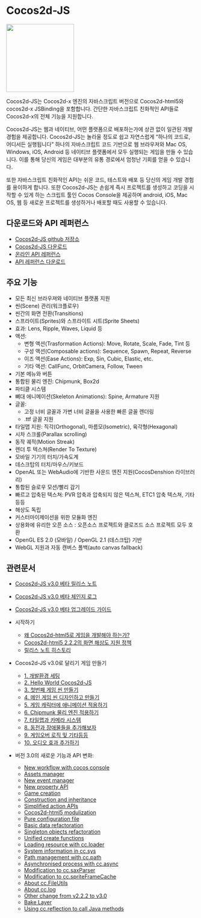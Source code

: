 # Cocos2d-JS

<img src="http://www.cocos2d-x.org/attachments/download/1508" height=180> 

Cocos2d-JS는 Cocos2d-x 엔진의 자바스크립트 버전으로 Cocos2d-html5와 cocos2d-x JSBinding을 포함합니다. 간단한 자바스크립트 친화적인 API들로 Cocos2d-x의 전체 기능을 지원합니다.

Cocos2d-JS는 웹과 네이티브, 어떤 플랫폼으로 배포하는가에 상관 없이 일관된 개발 경험을 제공합니다. Cocos2d-JS는 놀라울 정도로 쉽고 자연스럽게 “하나의 코드로, 어디서든 실행됩니다” 하나의 자바스크립트 코드 기반으로 웹 브라우져와 Mac OS, Windows, iOS, Android 등 네이티브 플랫폼에서 모두 실행되는 게임을 만들 수 있습니다. 이를 통해 당신의 게임은 대부분의 유통 경로에서 엄청난 기회를 얻을 수 있습니다.

또한 자바스크립트 친화적인 API는 쉬운 코드, 테스트와 배포 등 당신의 게임 개발 경험를 용이하게 합니다. 또한 Cocos2d-JS는 손쉽게 즉시 프로젝트를 생성하고 코딩을 시작할 수 있게 하는 스크립트 툴인 Cocos Console을 제공하며 android, iOS, Mac OS, 웹 등 새로운 프로젝트를 생성하거나 배포할 때도 사용할 수 있습니다.

## 다운로드와 API 레퍼런스

- [Cocos2d-JS github 저장소](http://github.com/cocos2d/cocos2d-js/)
- [Cocos2d-JS 다운로드](http://www.cocos2d-x.org/download)
- [온라인 API 레퍼런스](http://www.cocos2d-x.org/wiki/Reference)
- [API 레퍼런스 다운로드](http://www.cocos2d-x.org/filedown/Cocos2d-JS-v3.0-beta-API.zip)

## 주요 기능

* 모든 최신 브라우져와 네이티브 플랫폼 지원
* 씬(Scene) 관리(워크플로우)
* 씬간의 화면 전환(Transitions)
* 스프라이트(Sprites)와 스프라이트 시트(Sprite Sheets)
* 효과: Lens, Ripple, Waves, Liquid 등
* 액션:
    * 변형 액션(Trasformation Actions): Move, Rotate, Scale, Fade, Tint 등
    * 구성 액션(Composable actions): Sequence, Spawn, Repeat, Reverse
    * 이즈 액션(Ease Actions): Exp, Sin, Cubic, Elastic, etc.
    * 기타 액션: CallFunc, OrbitCamera, Follow, Tween
* 기본 메뉴와 버튼
* 통합된 물리 엔진: Chipmunk, Box2d
* 파티클 시스템
* 뼈대 에니메이션(Skeleton Animations): Spine, Armature 지원
* 글꼴:
    * 고정 너비 글꼴과 가변 너비 글꼴을 사용한 빠른 글꼴 렌더링
    * .ttf 글꼴 지원
* 타일맵 지원: 직각(Orthogonal), 마름모(Isometric), 육각형(Hexagonal)
* 시차 스크롤(Parallax scrolling)
* 동작 궤적(Motion Streak)
* 렌더 투 텍스쳐(Render To Texture)
* 모바일 기기의 터치/가속도계
* 데스크탑의 터치/마우스/키보드
* OpenAL 또는 WebAudio에 기반한 사운드 엔진 지원(CocosDenshion 라이브러리)
* 통합된 슬로우 모션/빨리 감기
* 빠르고 압축된 텍스쳐: PVR 압축과 압축되지 않은 텍스쳐, ETC1 압축 텍스쳐, 기타 등등
* 해상도 독립
* 커스터마이제이션을 위한 모듈화 엔진
* 상용화에 유리한 오픈 소스 : 오픈소스 프로젝트와 클로즈드 소스 프로젝트 모두 호환
* OpenGL ES 2.0 (모바일) / OpenGL 2.1 (데스크탑) 기반
* WebGL 지원과 자동 캔버스 폴백(auto canvas fallback)

## 관련문서

- [Cocos2d-JS v3.0 베타 릴리스 노트](./release-notes/v3.0b/release-note/en.md)
- [Cocos2d-JS v3.0 베타 체인지 로그](./release-notes/v3.0b/changelog/en.md)
- [Cocos2d-JS v3.0 베타 업그레이드 가이드](./release-notes/v3.0a/upgrade-guide/en.md)
- 시작하기
    - [왜 Cocos2d-html5로 게임을 개발해야 하는가?](./v2/cocosh5-advantages/ko.md)
    - [Cocos2d-html5 2.2.2의 화면 해상도 지원 정책](./v2/resolution-policy-design/en.md)
    - [릴리스 노트 히스토리](./release-notes/en.md)
- Cocos2d-JS v3.0로 달리기 게임 만들기
    - [1. 개발환경 세팅](../../../tutorial/framework/html5/parkour-game-with-javascript-v3.0/chapter1/en.md)
    - [2. Hello World Cocos2d-JS](../../../tutorial/framework/html5/parkour-game-with-javascript-v3.0/chapter2/en.md)
    - [3. 첫번째 게임 씬 만들기](../../../tutorial/framework/html5/parkour-game-with-javascript-v3.0/chapter3/en.md)
    - [4. 메인 게임 씬 디자인하고 만들기](../../../tutorial/framework/html5/parkour-game-with-javascript-v3.0/chapter4/en.md)
    - [5. 게임 캐릭터에 애니메이션 적용하기](../../../tutorial/framework/html5/parkour-game-with-javascript-v3.0/chapter5/en.md)
    - [6. Chipmunk 물리 엔진 적용하기](../../../tutorial/framework/html5/parkour-game-with-javascript-v3.0/chapter6/en.md)
    - [7. 타일맵과 카메라 시스템](../../../tutorial/framework/html5/parkour-game-with-javascript-v3.0/chapter7/en.md)
    - [8. 동전과 장애물들을 추가해보자](../../../tutorial/framework/html5/parkour-game-with-javascript-v3.0/chapter8/en.md)
    - [9. 게임오버 로직 및 기타등등](../../../tutorial/framework/html5/parkour-game-with-javascript-v3.0/chapter9/en.md)
    - [10. 오디오 효과 추가하기](../../../tutorial/framework/html5/parkour-game-with-javascript-v3.0/chapter10/en.md)
        
- 버전 3.0의 새로운 기능과 API 변화:
    - [New workflow with cocos console](./v2/cocos-console/en.md)
    - [Assets manager](./v3/assets-manager/en.md)
    - [New event manager](./v3/eventManager/en.md)
    - [New property API](./v3/getter-setter-api/en.md)
    - [Game creation](./v3/cc-game/en.md)
    - [Construction and inheritance](./v3/inheritance/en.md)
    - [Simplified action APIs](./v3/cc-actions/en) 
    - [Cocos2d-html5 modulization](./v3/moduleconfig-json/en.md)
    - [Pure configuration file](./v3/project-json/en.md)
    - [Basic data refactoration](./v3/basic-data/en.md)
    - [Singleton objects refactoration](./v3/singleton-objs/en.md)
    - [Unified create functions](./v3/create-api/en.md)
    - [Loading resource with cc.loader](./v3/cc-loader/en.md)
    - [System information in cc.sys](./v3/cc-sys/en.md)
    - [Path management with cc.path](./v3/cc-path/en.md)
    - [Asynchronised process with cc.async](./v3/cc-async/en.md)
    - [Modification to cc.saxParser](./v3/cc-saxparser/en.md)
    - [Modification to cc.spriteFrameCache](./v3/cc-spriteframecache/en.md)
    - [About cc.FileUtils](./v3/cc-fileutils/en.md)
    - [About cc.log](./v3/cc-log/en.md)
    - [Other change from v2.2.2 to v3.0](./v3/more-change-from-v2-to-v3/en.md)
    - [Bake Layer](./v3/bakeLayer/en.md)
    - [Using cc.reflection to call Java methods](./v3/reflection/en.md)
